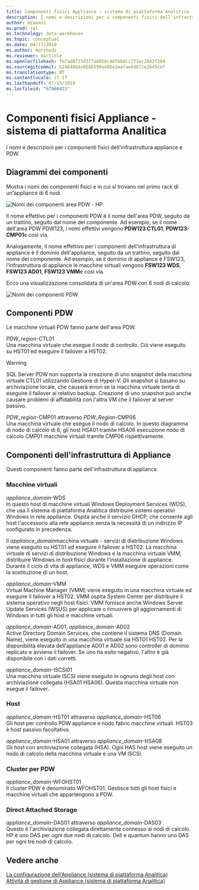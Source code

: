 ```yaml
---
title: Componenti fisici Appliance - sistema di piattaforma Analitica | Microsoft Docs
description: I nomi e descrizioni per i componenti fisici dell'infrastruttura appliance e PDW.
author: mzaman1
ms.prod: sql
ms.technology: data-warehouse
ms.topic: conceptual
ms.date: 04/17/2018
ms.author: murshedz
ms.reviewer: martinle
ms.openlocfilehash: fb7ad8715d3f7a885bc48f6bdcc7f1ec2842f269
ms.sourcegitcommit: b2464064c0566590e486a3aafae6d67ce2645cef
ms.translationtype: MT
ms.contentlocale: it-IT
ms.lasthandoff: 07/15/2019
ms.locfileid: "67960423"
---
```

# <a name="appliance-physical-components---analytics-platform-system"></a>Componenti fisici Appliance - sistema di piattaforma Analitica
I nomi e descrizioni per i componenti fisici dell'infrastruttura appliance e PDW. 
  
<!-- MISSING LINKS See also [HDInsight Physical Components &#40;Analytics Platform System&#41;](hdinsight-physical-components.md).  -->  
  
## <a name="diagrams"></a>Diagrammi dei componenti  
Mostra i nomi dei componenti fisici e in cui si trovano nel primo rack di un'appliance di 6 nodi.  
  
![Nomi dei componenti area PDW - HP](./media/pdw-and-appliance-fabric-physical-components/APS_HW_ComponentNames-HP.png "APS_HW_ComponentNames-HP")  
  
Il nome effettivo per i componenti PDW è il nome dell'area PDW, seguito da un trattino, seguito dal nome del componente. Ad esempio, se il nome dell'area PDW PDW123, i nomi effettivi vengono **PDW123 CTL01**, **PDW123-CMP01**e così via.  
  
Analogamente, il nome effettivo per i componenti dell'infrastruttura di appliance è il dominio dell'appliance, seguito da un trattino, seguito dal nome del componente. Ad esempio, se il dominio di appliance è FSW123, l'infrastruttura di appliance le macchine virtuali vengono **FSW123 WDS**, **FSW123 AD01**, **FSW123 VMM**e così via.  
  
Ecco una visualizzazione consolidata di un'area PDW con 6 nodi di calcolo.  
  
![Nomi dei componenti PDW](./media/pdw-and-appliance-fabric-physical-components/APS_HW_Names.png "APS_HW_Names")  
  
## <a name="pdw"></a>Componenti PDW  
Le macchine virtuali PDW fanno parte dell'area PDW.  
  
*PDW_region*-CTL01  
Una macchina virtuale che esegue il nodo di controllo. Ciò viene eseguito su HST01 ed eseguire il failover a HST02.  
  
> [!WARNING]  
> SQL Server PDW non supporta la creazione di uno snapshot della macchina virtuale CTL01 utilizzando Gestione di Hyper-V. Gli snapshot si basano su archiviazione locale, che causerà errori se la macchina virtuale tenta di eseguire il failover al relativo backup. Creazione di uno snapshot può anche causare problemi di affidabilità con l'altra VM che il failover al server passivo.  
  
*PDW_region*-CMP01 attraverso *PDW_Region*-CMP06  
Una macchina virtuale che esegue il nodo di calcolo. In questo diagramma di nodo di calcolo di 6, gli host HSA01 tramite HSA06 esecuzione nodo di calcolo CMP01 macchine virtuali tramite CMP06 rispettivamente.  
  
## <a name="fabric"></a>Componenti dell'infrastruttura di Appliance  
Questi componenti fanno parte dell'infrastruttura di appliance.  
  
### <a name="virtual-machines"></a>Macchine virtuali  
*appliance_domain*-WDS  
In questo host di macchine virtuali Windows Deployment Services (WDS), che usa il sistema di piattaforma Analitica distribuire sistemi operativi Windows in rete appliance. Ospita anche il servizio DHCP, che consente agli host l'accessorio alla rete appliance senza la necessità di un indirizzo IP configurato in precedenza.  
  
Il *appliance_domain*macchina virtuale - servizi di distribuzione Windows viene eseguito su HST01 ed eseguire il failover a HST02. La macchina virtuale di servizi di distribuzione Windows e la macchina virtuale VMM, distribuire Windows in host fisici durante l'installazione di appliance. Durante il ciclo di vita di appliance, WDS e VMM eseguire operazioni come la sostituzione di un host.  
  
*appliance_domain*-VMM  
Virtual Machine Manager (VMM) viene eseguito in una macchina virtuale ed eseguire il failover a HST02. VMM ospita System Center per distribuire il sistema operativo negli host fisici. VMM fornisce anche Windows Server Update Services (WSUS) per applicare o rimuovere gli aggiornamenti di Windows in tutti gli host e macchine virtuali.  
  
*appliance_domain*-AD01, *appliance_domain*-AD02  
Active Directory Domain Services, che contiene il sistema DNS (Domain Name), viene eseguito in una macchina virtuale sia HST01 HST02. Per la disponibilità elevata dell'appliance AD01 e AD02 sono controller di dominio replicato e avviene il failover. Se uno ha esito negativo, l'altro è già disponibile con i dati corretti.  
  
*appliance_domain*-ISCSI01  
Una macchina virtuale ISCSI viene eseguito in ognuno degli host con archiviazione collegata (HSA01 HSA06). Questa macchina virtuale non esegue il failover.  
  
### <a name="hosts"></a>Host  
*appliance_domain*-HST01 attraverso *appliance_domain*-HST06  
Gli host per controllo PDW appliance e nodo fabric macchine virtuali. HST03 è host passivo facoltativo.  
  
*appliance_domain*-HSA01 attraverso *appliance_domain*-HSA08  
Gli host con archiviazione collegata (HSA). Ogni HAS host viene eseguito un nodo di calcolo della macchina virtuale e una VM ISCSI.  
  
### <a name="cluster-for-pdw"></a>Cluster per PDW  
*appliance_domain*-WFOHST01  
Il cluster PDW è denominato WFOHST01. Gestisce tutti gli host fisici e macchine virtuali che appartengono a PDW.  
  
### <a name="direct-attached-storage"></a>Direct Attached Storage  
*appliance_domain*-DAS01 attraverso *appliance_domain*-DAS03  
Questo è l'archiviazione collegata direttamente connesso ai nodi di calcolo. HP è uno DAS per ogni due nodi di calcolo. Dell e quantum hanno uno DAS per ogni tre nodi di calcolo.  
  
## <a name="see-also"></a>Vedere anche  
<!-- MISSING LINKS [Hardware Configurations &#40;Analytics Platform System&#41;](../architecture/hardware-configurations.md)  -->  
[La configurazione dell'Appliance &#40;sistema di piattaforma Analitica&#41;](appliance-configuration.md)  
[Attività di gestione di Appliance &#40;sistema di piattaforma Analitica&#41;](appliance-management-tasks.md)  
  
